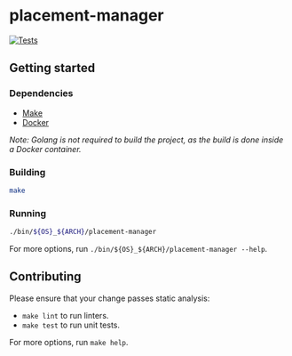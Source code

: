 # placement-manager

[![Tests](https://github.com/AutoMQ/placement-manager/actions/workflows/tests.yaml/badge.svg)](https://github.com/AutoMQ/placement-manager/actions/workflows/tests.yaml)

## Getting started

### Dependencies

- [Make](https://www.gnu.org/software/make/)
- [Docker](https://www.docker.com/)

*Note: Golang is not required to build the project, as the build is done inside a Docker container.*

### Building

```sh
make
```

### Running

```sh
./bin/${OS}_${ARCH}/placement-manager
```
For more options, run `./bin/${OS}_${ARCH}/placement-manager --help`.

## Contributing

Please ensure that your change passes static analysis:
- `make lint` to run linters.
- `make test` to run unit tests.

For more options, run `make help`.
